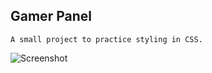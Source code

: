 ## Gamer Panel

```
A small project to practice styling in CSS.
```

![Screenshot](https://postimg.cc/njTRJ8bs)
